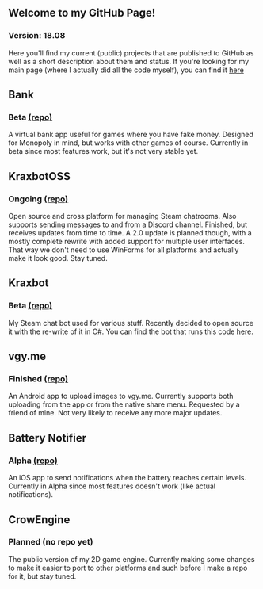 ## Welcome to my GitHub Page!
### Version: 18.08

Here you'll find my current (public) projects that are published to GitHub as well as a short description about them and status.
If you're looking for my main page (where I actually did all the code myself), you can find it [here](https://web.kraxarn.com)

## Bank
### Beta [(repo)](https://github.com/kraxarn/Bank)
A virtual bank app useful for games where you have fake money. Designed for Monopoly in mind, but works with other games of course. Currently in beta since most features work, but it's not very stable yet.

## KraxbotOSS
### Ongoing [(repo)](https://github.com/kraxarn/KraxbotOSS)
Open source and cross platform for managing Steam chatrooms. Also supports sending messages to and from a Discord channel. Finished, but receives updates from time to time. A 2.0 update is planned though, with a mostly complete rewrite with added support for multiple user interfaces. That way we don't need to use WinForms for all platforms and actually make it look good. Stay tuned.

## Kraxbot
### Beta [(repo)](https://github.com/kraxarn/dashe4)
My Steam chat bot used for various stuff. Recently decided to open source it with the re-write of it in C#. You can find the bot that runs this code [here](https://steamcommunity.com/id/kraxbot).

## vgy.me
### Finished [(repo)](https://github.com/kraxarn/vgyme)
An Android app to upload images to vgy.me. Currently supports both uploading from the app or from the native share menu. Requested by a friend of mine. Not very likely to receive any more major updates.

## Battery Notifier
### Alpha [(repo)](https://github.com/kraxarn/BatteryNotifier)
An iOS app to send notifications when the battery reaches certain levels. Currently in Alpha since most features doesn't work (like actual notifications).

## CrowEngine
### Planned (no repo yet)
The public version of my 2D game engine. Currently making some changes to make it easier to port to other platforms and such before I make a repo for it, but stay tuned.
